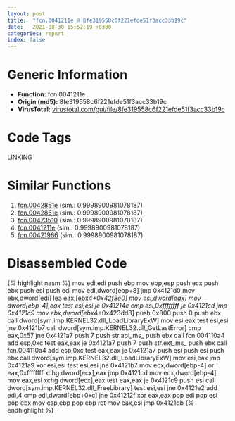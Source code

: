 ```yaml
---
layout: post
title:  "fcn.0041211e @ 8fe319558c6f221efde51f3acc33b19c"
date:   2021-08-30 15:52:19 +0300
categories: report
index: false
---
```


# Generic Information
- **Function:** fcn.0041211e
- **Origin (md5):** 8fe319558c6f221efde51f3acc33b19c
- **VirusTotal:** [virustotal.com/gui/file/8fe319558c6f221efde51f3acc33b19c][virustotal_ref]

# Code Tags
<span class="tag" id="LINKING">LINKING</span>


# Similar Functions

1. [fcn.0042851e][similar_1_ref] (sim.: 0.9998900981078187)
2. [fcn.0042851e][similar_2_ref] (sim.: 0.9998900981078187)
3. [fcn.00473510][similar_3_ref] (sim.: 0.9998900981078187)
4. [fcn.0041211e][similar_4_ref] (sim.: 0.9998900981078187)
5. [fcn.00421966][similar_5_ref] (sim.: 0.9998900981078187)


# Disassembled Code

{% highlight nasm %}
mov edi,edi
push ebp
mov ebp,esp
push ecx
push ebx
push esi
push edi
mov edi,dword[ebp+8]
jmp 0x4121d0
mov ebx,dword[edi]
lea eax,[ebx*4+0x42f8e0]
mov esi,dword[eax]
mov dword[ebp-4],eax
test esi,esi
je 0x41214c
cmp esi,0xffffffff
je 0x4121cd
jmp 0x4121c9
mov ebx,dword[ebx*4+0x423dd8]
push 0x800
push 0
push ebx
call dword[sym.imp.KERNEL32.dll_LoadLibraryExW]
mov esi,eax
test esi,esi
jne 0x4121b7
call dword[sym.imp.KERNEL32.dll_GetLastError]
cmp eax,0x57
jne 0x4121a7
push 7
push str.api_ms_
push ebx
call fcn.004110a4
add esp,0xc
test eax,eax
je 0x4121a7
push 7
push str.ext_ms_
push ebx
call fcn.004110a4
add esp,0xc
test eax,eax
je 0x4121a7
push esi
push esi
push ebx
call dword[sym.imp.KERNEL32.dll_LoadLibraryExW]
mov esi,eax
jmp 0x4121a9
xor esi,esi
test esi,esi
jne 0x4121b7
mov ecx,dword[ebp-4]
or eax,0xffffffff
xchg dword[ecx],eax
jmp 0x4121cd
mov ecx,dword[ebp-4]
mov eax,esi
xchg dword[ecx],eax
test eax,eax
je 0x4121c9
push esi
call dword[sym.imp.KERNEL32.dll_FreeLibrary]
test esi,esi
jne 0x4121e2
add edi,4
cmp edi,dword[ebp+0xc]
jne 0x41212f
xor eax,eax
pop edi
pop esi
pop ebx
mov esp,ebp
pop ebp
ret
mov eax,esi
jmp 0x4121db
{% endhighlight %}


[similar_1_ref]: /report/fcn.0042851e@835812ed365516de32516b9bf14b0450
[similar_2_ref]: /report/fcn.0042851e@d9b85b9b67587bbf2112c62164413bd8
[similar_3_ref]: /report/fcn.00473510@2f57463e398c8086d3043342f205d871
[similar_4_ref]: /report/fcn.0041211e@6312517583453b51c66fd5c06a181092
[similar_5_ref]: /report/fcn.00421966@4e7c37abf424044823775b5a322a4f56
[virustotal_ref]: https://www.virustotal.com/gui/file/8fe319558c6f221efde51f3acc33b19c